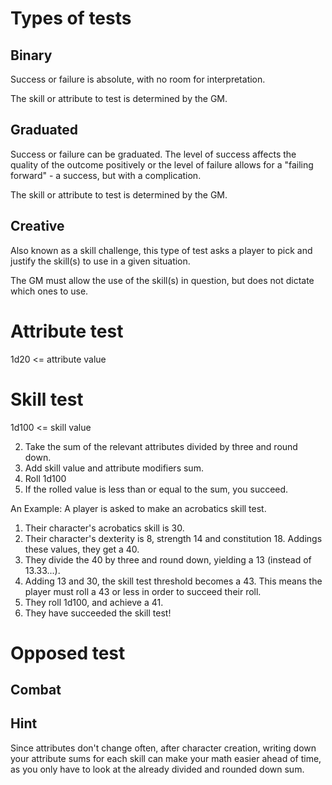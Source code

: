 # Types of tests

## Binary
Success or failure is absolute, with no room for interpretation. 

The skill or attribute to test is determined by the GM. 

## Graduated
Success or failure can be graduated. The level of success affects the quality of the outcome positively or the level of failure allows for a "failing forward" - a success, but with a complication. 

The skill or attribute to test is determined by the GM. 

## Creative
Also known as a skill challenge, this type of test asks a player to pick and justify the skill(s) to use in a given situation. 

The GM must allow the use of the skill(s) in question, but does not dictate which ones to use. 

# Attribute test
1d20 <= attribute value

# Skill test
1d100 <= skill value

2. Take the sum of the relevant attributes divided by three and round down. 
3. Add skill value and attribute modifiers sum. 
1. Roll 1d100
4. If the rolled value is less than or equal to the sum, you succeed. 

An Example: A player is asked to make an acrobatics skill test. 
1. Their character's acrobatics skill is 30. 
1. Their character's dexterity is 8, strength 14 and constitution 18. Addings these values, they get a 40. 
1. They divide the 40 by three and round down, yielding a 13 (instead of 13.33...).
1. Adding 13 and 30, the skill test threshold becomes a 43. This means the player must roll a 43 or less in order to succeed their roll. 
1. They roll 1d100, and achieve a 41. 
1. They have succeeded the skill test! 

# Opposed test

## Combat

## Hint
Since attributes don't change often, after character creation, writing down your attribute sums for each skill can make your math easier ahead of time, as you only have to look at the already divided and rounded down sum. 